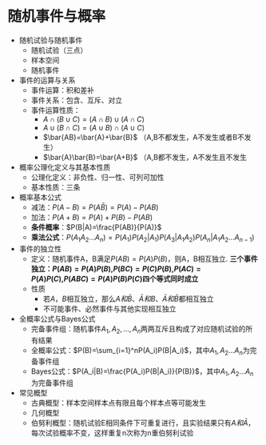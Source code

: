 # 随机事件与概率
- 随机试验与随机事件
  - 随机试验（三点）
  - 样本空间
  - 随机事件
- 事件的运算与关系
  - 事件运算：积和差补
  - 事件关系：包含、互斥、对立
  - 事件运算性质：
    - $A\cap (B\cup C)=(A\cap B) \cup (A\cap C)$
    - $A\cup (B\cap C)=(A\cup B) \cap (A\cup C)$
    - $\bar{AB}=\bar{A}+\bar{B}$ （A,B不都发生，A不发生或者B不发生）
    - $\bar{A}\bar{B}=\bar{A+B}$ （A,B都不发生，A不发生且不发生
- 概率公理化定义与其基本性质
  - 公理化定义：非负性、归一性、可列可加性
  - 基本性质：三条
- 概率基本公式
  - 减法：$P(A-B)=P(A\bar{B})=P(A)-P(AB)$
  - 加法：$P(A+B)=P(A)+P(B)-P(AB)$
  - **条件概率**：$P(B|A)=\frac{P(AB)}{P(A)}$
  - **乘法公式**：$P(A_1A_2...A_n)=P(A_1)P(A_2|A_1)P(A_3|A_1A_2)P(A_n|A_1A_2...A_{n-1})$
- 事件的独立性
  - 定义：随机事件A，B满足$P(AB)=P(A)P(B)$，则A，B相互独立. **三个事件独立：$P(AB)=P(A)P(B)$,$P(BC)=P(C)P(B)$,$P(AC)=P(A)P(C)$,$P(ABC)=P(A)P(B)P(C)$四个等式同时成立**
  - 性质
    - 若$A，B$相互独立，那么$A和\bar{B}$、$\bar{A}和B$、$\bar{A}和\bar{B}$都相互独立
    - 不可能事件、必然事件与其他实现相互独立
- 全概率公式与Bayes公式
  - 完备事件组：随机事件$A_1,A_2,...,A_n$两两互斥且构成了对应随机试验的所有结果
  - 全概率公式：$P(B)=\sum_{i=1}^nP(A_i)P(B|A_i)$，其中$A_1,A_2...A_n$为完备事件组
  - Bayes公式：$P(A_i|B)=\frac{P(A_i)P(B|A_i)}{P(B)}$，其中$A_1,A_2...A_n$为完备事件组
- 常见概型
  - 古典概型：样本空间样本点有限且每个样本点等可能发生
  - 几何概型
  - 伯努利概型：随机试验E相同条件下可重复进行，且实验结果只有$A和\bar{A}$，每次试验概率不变，这样重复n次称为n重伯努利试验